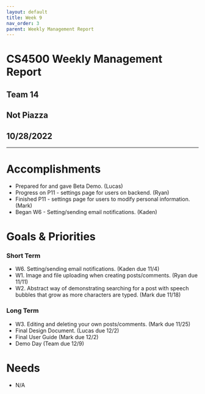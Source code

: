 ```yaml
---
layout: default
title: Week 9
nav_order: 3
parent: Weekly Management Report
---
```

# CS4500 Weekly Management Report 
## Team 14
## Not Piazza
## 10/28/2022
***

# Accomplishments
- Prepared for and gave Beta Demo. (Lucas)
- Progress on P11 - settings page for users on backend. (Ryan)
- Finished P11 - settings page for users to modify personal information. (Mark)
- Began W6 - Setting/sending email notifications. (Kaden)

# Goals & Priorities
### Short Term
- W6. Setting/sending email notifications. (Kaden due 11/4) 
- W1. Image and file uploading when creating posts/comments. (Ryan due 11/11)
- W2. Abstract way of demonstrating searching for a post with speech bubbles that grow as more characters are typed. (Mark due 11/18)

### Long Term
- W3. Editing and deleting your own posts/comments. (Mark due 11/25)
- Final Design Document. (Lucas due 12/2)
- Final User Guide (Mark due 12/2) 
- Demo Day (Team due 12/9)

# Needs
- N/A

